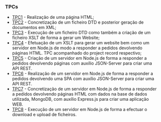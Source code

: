 ### TPCs

* [TPC1](TPC1/) - Realização de uma página HTML;
* [TPC2](TPC2/) - Concretização de um ficheiro DTD e posterior geração de documentos em XML;
* [TPC3](TPC3/) - Execução de um ficheiro DTD como também a criação de um ficheiro XSLT de forma a gerar um Website;
* [TPC4](TPC4/) - Efetuação de um XSLT para gerar um website bem como um servidor em Node.js de modo a responder a pedidos devolvendo páginas HTML. TPC acompanhado do project record respectivo;
* [TPC5](TPC5/) - Criação de um servidor em Node.js de forma a responder a pedidos devolvendo páginas com auxílio JSON-Server para criar uma API REST.
* [TPC6](TPC6/) - Realização de um servidor em Node.js de forma a responder a pedidos devolvendo uma SPA com auxílio JSON-Server para criar uma API REST.
* [TPC7](TPC7/) - Concretização de um servidor em Node.js de forma a responder a pedidos devolvendo páginas HTML com dados na base de dados utilizada, MongoDB, com auxílio Express.js para criar uma aplicação WEB.
* [TPC8](TPC8/) - Execução de um servidor em Node.js de forma a efectuar o download e upload de ficheiros.